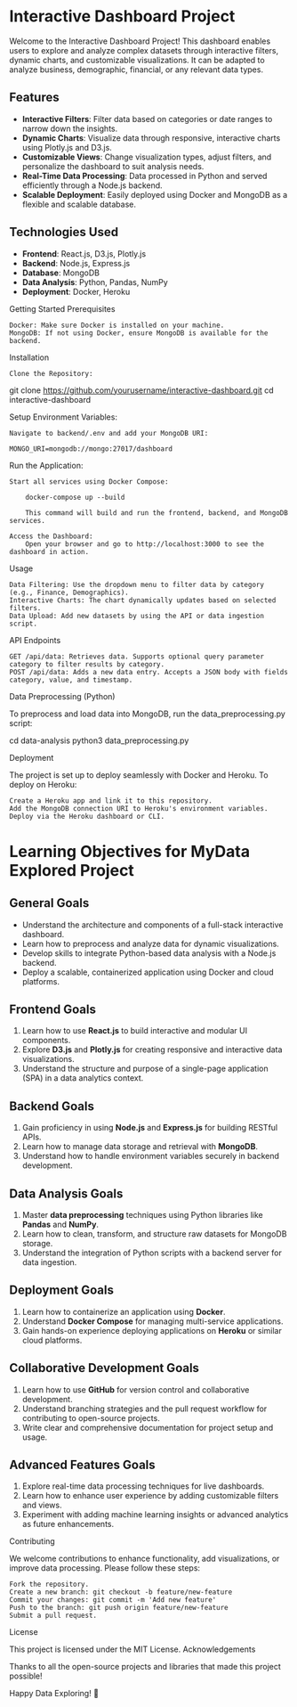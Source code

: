# Interactive Dashboard Project

Welcome to the Interactive Dashboard Project! This dashboard enables users to explore and analyze complex datasets through interactive filters, dynamic charts, and customizable visualizations. It can be adapted to analyze business, demographic, financial, or any relevant data types.

## Features

- **Interactive Filters**: Filter data based on categories or date ranges to narrow down the insights.
- **Dynamic Charts**: Visualize data through responsive, interactive charts using Plotly.js and D3.js.
- **Customizable Views**: Change visualization types, adjust filters, and personalize the dashboard to suit analysis needs.
- **Real-Time Data Processing**: Data processed in Python and served efficiently through a Node.js backend.
- **Scalable Deployment**: Easily deployed using Docker and MongoDB as a flexible and scalable database.

## Technologies Used

- **Frontend**: React.js, D3.js, Plotly.js
- **Backend**: Node.js, Express.js
- **Database**: MongoDB
- **Data Analysis**: Python, Pandas, NumPy
- **Deployment**: Docker, Heroku



Getting Started
Prerequisites

    Docker: Make sure Docker is installed on your machine.
    MongoDB: If not using Docker, ensure MongoDB is available for the backend.

Installation

    Clone the Repository:

git clone https://github.com/yourusername/interactive-dashboard.git
cd interactive-dashboard

Setup Environment Variables:

    Navigate to backend/.env and add your MongoDB URI:

    MONGO_URI=mongodb://mongo:27017/dashboard

Run the Application:

    Start all services using Docker Compose:

        docker-compose up --build

        This command will build and run the frontend, backend, and MongoDB services.

    Access the Dashboard:
        Open your browser and go to http://localhost:3000 to see the dashboard in action.

Usage

    Data Filtering: Use the dropdown menu to filter data by category (e.g., Finance, Demographics).
    Interactive Charts: The chart dynamically updates based on selected filters.
    Data Upload: Add new datasets by using the API or data ingestion script.

API Endpoints

    GET /api/data: Retrieves data. Supports optional query parameter category to filter results by category.
    POST /api/data: Adds a new data entry. Accepts a JSON body with fields category, value, and timestamp.

Data Preprocessing (Python)

To preprocess and load data into MongoDB, run the data_preprocessing.py script:

cd data-analysis
python3 data_preprocessing.py

Deployment

The project is set up to deploy seamlessly with Docker and Heroku. To deploy on Heroku:

    Create a Heroku app and link it to this repository.
    Add the MongoDB connection URI to Heroku's environment variables.
    Deploy via the Heroku dashboard or CLI.


# Learning Objectives for MyData Explored Project

## General Goals
- Understand the architecture and components of a full-stack interactive dashboard.
- Learn how to preprocess and analyze data for dynamic visualizations.
- Develop skills to integrate Python-based data analysis with a Node.js backend.
- Deploy a scalable, containerized application using Docker and cloud platforms.

## Frontend Goals
1. Learn how to use **React.js** to build interactive and modular UI components.
2. Explore **D3.js** and **Plotly.js** for creating responsive and interactive data visualizations.
3. Understand the structure and purpose of a single-page application (SPA) in a data analytics context.

## Backend Goals
1. Gain proficiency in using **Node.js** and **Express.js** for building RESTful APIs.
2. Learn how to manage data storage and retrieval with **MongoDB**.
3. Understand how to handle environment variables securely in backend development.

## Data Analysis Goals
1. Master **data preprocessing** techniques using Python libraries like **Pandas** and **NumPy**.
2. Learn how to clean, transform, and structure raw datasets for MongoDB storage.
3. Understand the integration of Python scripts with a backend server for data ingestion.

## Deployment Goals
1. Learn how to containerize an application using **Docker**.
2. Understand **Docker Compose** for managing multi-service applications.
3. Gain hands-on experience deploying applications on **Heroku** or similar cloud platforms.

## Collaborative Development Goals
1. Learn how to use **GitHub** for version control and collaborative development.
2. Understand branching strategies and the pull request workflow for contributing to open-source projects.
3. Write clear and comprehensive documentation for project setup and usage.

## Advanced Features Goals
1. Explore real-time data processing techniques for live dashboards.
2. Learn how to enhance user experience by adding customizable filters and views.
3. Experiment with adding machine learning insights or advanced analytics as future enhancements.




Contributing

We welcome contributions to enhance functionality, add visualizations, or improve data processing. Please follow these steps:

    Fork the repository.
    Create a new branch: git checkout -b feature/new-feature
    Commit your changes: git commit -m 'Add new feature'
    Push to the branch: git push origin feature/new-feature
    Submit a pull request.

License

This project is licensed under the MIT License.
Acknowledgements

Thanks to all the open-source projects and libraries that made this project possible!

Happy Data Exploring! 🎉
